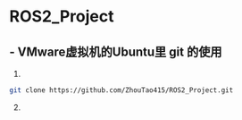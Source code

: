 # ROS2_Project

## - VMware虚拟机的Ubuntu里 git 的使用
1. 
```bash
git clone https://github.com/ZhouTao415/ROS2_Project.git
```
2. 
